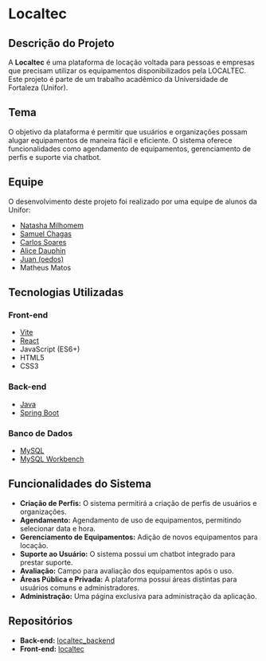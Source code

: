# Localtec

## Descrição do Projeto
A **Localtec** é uma plataforma de locação voltada para pessoas e empresas que precisam utilizar os equipamentos disponibilizados pela LOCALTEC. Este projeto é parte de um trabalho acadêmico da Universidade de Fortaleza (Unifor).

## Tema
O objetivo da plataforma é permitir que usuários e organizações possam alugar equipamentos de maneira fácil e eficiente. O sistema oferece funcionalidades como agendamento de equipamentos, gerenciamento de perfis e suporte via chatbot.

## Equipe
O desenvolvimento deste projeto foi realizado por uma equipe de alunos da Unifor:

- [Natasha Milhomem](https://github.com/natashamilhomem)
- [Samuel Chagas](https://github.com/samuel-chagas)
- [Carlos Soares](https://github.com/CarlossoaresnDev)
- [Alice Dauphin](https://github.com/AliceJDauphin)
- [Juan (oedos)](https://github.com/oedos)
- Matheus Matos

## Tecnologias Utilizadas

### Front-end
- [Vite](https://vitejs.dev/)
- [React](https://reactjs.org/)
- JavaScript (ES6+)
- HTML5
- CSS3

### Back-end
- [Java](https://www.java.com/)
- [Spring Boot](https://spring.io/projects/spring-boot)

### Banco de Dados
- [MySQL](https://www.mysql.com/)
- [MySQL Workbench](https://www.mysql.com/products/workbench/)

## Funcionalidades do Sistema

- **Criação de Perfis:** O sistema permitirá a criação de perfis de usuários e organizações.
- **Agendamento:** Agendamento de uso de equipamentos, permitindo selecionar data e hora.
- **Gerenciamento de Equipamentos:** Adição de novos equipamentos para locação.
- **Suporte ao Usuário:** O sistema possui um chatbot integrado para prestar suporte.
- **Avaliação:** Campo para avaliação dos equipamentos após o uso.
- **Áreas Pública e Privada:** A plataforma possui áreas distintas para usuários comuns e administradores.
- **Administração:** Uma página exclusiva para administração da aplicação.

## Repositórios

- **Back-end:**  [localtec_backend](https://github.com/samuel-chagas/localtec_backend.git)
- **Front-end:** [localtec](https://github.com/samuel-chagas/localtec.git)
